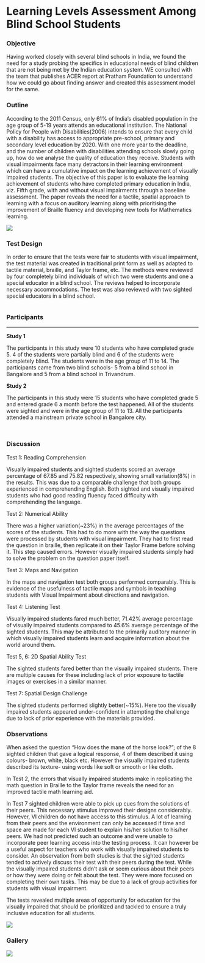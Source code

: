 # Learning Levels Assessment Among Blind School Students

### Objective

Having worked closely with several blind schools in India, we found the need for a study probing the specifics in educational needs of blind children that are not being met by the Indian education system. WE consulted with the team that publishes ACER report at Pratham Foundation to understand how we could go about finding answer and created this assessment model for the same.

### Outline

According to the 2011 Census, only 61% of India’s disabled population in the age group of 5-19 years attends an educational institution. The National Policy for People with Disabilities(2006) intends to ensure that every child with a disability has access to appropriate pre-school, primary and secondary level education by 2020. With one more year to the deadline, and the number of children with disabilities attending schools slowly going up, how do we analyse the quality of education they receive. Students with visual impairments face many detractors in their learning environment which can have a cumulative impact on the learning achievement of visually impaired students. The objective of this paper is to evaluate the learning achievement of students who have completed primary education in India, viz. Fifth grade, with and without visual impairments through a baseline assessment. The paper reveals the need for a tactile, spatial approach to learning with a focus on auditory learning along with prioritising the improvement of Braille fluency and developing new tools for Mathematics learning.

![](<../.gitbook/assets/image (119).png>)

### Test Design

In order to ensure that the tests were fair to students with visual impairment, the test material was created in traditional print form as well as adapted to tactile material, braille, and Taylor frame, etc. The methods were reviewed by four completely blind individuals of which two were students and one a special educator in a blind school. The reviews helped to incorporate necessary accommodations. The test was also reviewed with two sighted special educators in a blind school.

<figure><img src="../.gitbook/assets/image (120).png" alt=""><figcaption></figcaption></figure>

### Participants

***

**Study 1**

The participants in this study were 10 students who have completed grade 5. 4 of the students were partially blind and 6 of the students were completely blind. The students were in the age group of 11 to 14. The participants came from two blind schools- 5 from a blind school in Bangalore and 5 from a blind school in Trivandrum.

**Study 2**

The participants in this study were 15 students who have completed grade 5 and entered grade 6 a month before the test happened. All of the students were sighted and were in the age group of 11 to 13. All the participants attended a mainstream private school in Bangalore city.

<figure><img src="../.gitbook/assets/image (121).png" alt=""><figcaption></figcaption></figure>

<figure><img src="../.gitbook/assets/image (122).png" alt=""><figcaption></figcaption></figure>

### Discussion

Test 1: Reading Comprehension

Visually impaired students and sighted students scored an average percentage of 67.85 and 75.82 respectively, showing small variation(8%) in the results. This was due to a comparable challenge that both groups experienced in comprehending English. Both sighted and visually impaired students who had good reading fluency faced difficulty with comprehending the language.

Test 2: Numerical Ability

There was a higher variation(\~23%) in the average percentages of the scores of the students. This had to do more with the way the questions were processed by students with visual impairment. They had to first read the question in braille, then replicate it on their Taylor Frame before solving it. This step caused errors. However visually impaired students simply had to solve the problem on the question paper itself.

Test 3: Maps and Navigation

In the maps and navigation test both groups performed comparably. This is evidence of the usefulness of tactile maps and symbols in teaching students with Visual Impairment about directions and navigation.

Test 4: Listening Test

Visually impaired students fared much better, 71.42% average percentage of visually impaired students compared to 45.6% average percentage of the sighted students. This may be attributed to the primarily auditory manner in which visually impaired students learn and acquire information about the world around them.

Test 5, 6: 2D Spatial Ability Test

The sighted students fared better than the visually impaired students. There are multiple causes for these including lack of prior exposure to tactile images or exercises in a similar manner.

Test 7: Spatial Design Challenge

The sighted students performed slightly better(\~15%). Here too the visually impaired students appeared under-confident in attempting the challenge due to lack of prior experience with the materials provided.



### Observations

When asked the question “How does the mane of the horse look?”; of the 8 sighted children that gave a logical response, 4 of them described it using colours- brown, white, black etc. However the visually impaired students described its texture- using words like soft or smooth or like cloth.

In Test 2, the errors that visually impaired students make in replicating the math question in Braille to the Taylor frame reveals the need for an improved tactile math learning aid.

In Test 7 sighted children were able to pick up cues from the solutions of their peers. This necessary stimulus improved their designs considerably. However, VI children do not have access to this stimulus. A lot of learning from their peers and the environment can only be accessed if time and space are made for each VI student to explain his/her solution to his/her peers. We had not predicted such an outcome and were unable to incorporate peer learning access into the testing process. It can however be a useful aspect for teachers who work with visually impaired students to consider. An observation from both studies is that the sighted students tended to actively discuss their test with their peers during the test. While the visually impaired students didn’t ask or seem curious about their peers or how they were doing or felt about the test. They were more focused on completing their own tasks. This may be due to a lack of group activities for students with visual impairment.

The tests revealed multiple areas of opportunity for education for the visually impaired that should be prioritized and tackled to ensure a truly inclusive education for all students.

![](<../.gitbook/assets/image (123).png>)

### Gallery

![](<../.gitbook/assets/image (124).png>)
